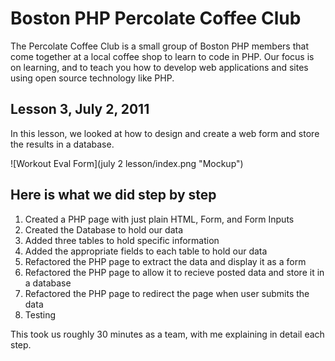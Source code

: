 # Boston PHP Percolate Coffee Club
The Percolate Coffee Club is a small group of Boston PHP members that come together at a local coffee shop to learn to code in PHP. Our focus is on learning, and to teach you how to develop web applications and sites using open source technology like PHP.

## Lesson 3, July 2, 2011
In this lesson, we looked at how to design and create a web form and store the results in a database.

![Workout Eval Form](july 2 lesson/index.png "Mockup")

## Here is what we did step by step
1. Created a PHP page with just plain HTML, Form, and Form Inputs
2. Created the Database to hold our data
3. Added three tables to hold specific information
4. Added the appropriate fields to each table to hold our data
5. Refactored the PHP page to extract the data and display it as a form
6. Refactored the PHP page to allow it to recieve posted data and store it in a database
7. Refactored the PHP page to redirect the page when user submits the data
8. Testing

This took us roughly 30 minutes as a team, with me explaining in detail each step.